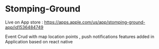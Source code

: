 # Stomping-Ground

Live on App store : https://apps.apple.com/us/app/stomping-ground-app/id1536484749

Event Crud with map location points , push notifications features added in Application based on react native 
